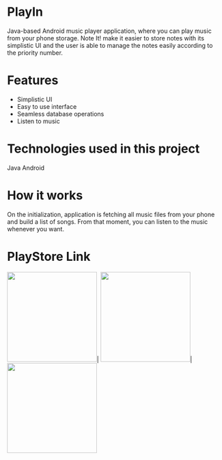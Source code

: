 # PlayIn
Java-based Android music player application, where you can play music from your phone storage. 
Note It! make it easier to store notes with its simplistic UI and the user is able to manage the notes easily according to the priority number.

# Features
* Simplistic UI
* Easy to use interface
* Seamless database operations
* Listen to music

# Technologies used in this project
Java
Android

# How it works
On the initialization, application is fetching all music files from your phone and build a list of songs. From that moment, you can listen to the music whenever you want.

# PlayStore Link
<img src="https://user-images.githubusercontent.com/51455561/80761988-41c4fb00-8b59-11ea-8b6c-c95eb44e48e6.jpg" width="210">|
<img src="https://user-images.githubusercontent.com/51455561/80761978-3f62a100-8b59-11ea-94dd-42f7ef8c6f4d.jpg" width="210">|
<img src="https://user-images.githubusercontent.com/51455561/80761983-4093ce00-8b59-11ea-864d-3105ddf804d5.jpg" width="210">


